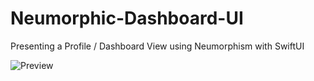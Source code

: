 # Neumorphic-Dashboard-UI
Presenting a Profile / Dashboard View using Neumorphism with SwiftUI

![Preview](https://user-images.githubusercontent.com/7582332/89355006-95943280-d6ba-11ea-94a0-d9160b65a98e.gif)

